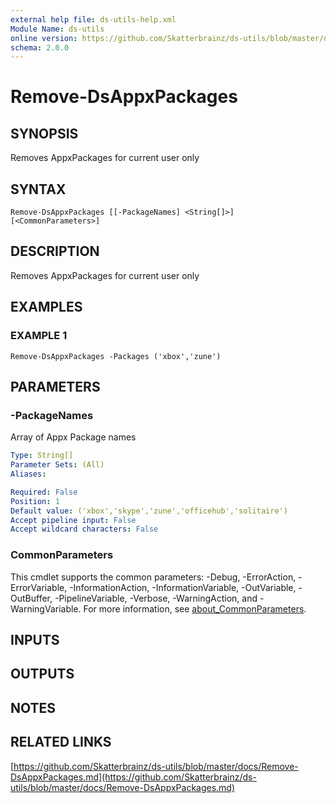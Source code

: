 ```yaml
---
external help file: ds-utils-help.xml
Module Name: ds-utils
online version: https://github.com/Skatterbrainz/ds-utils/blob/master/docs/Remove-DsAppxPackages.md
schema: 2.0.0
---
```


# Remove-DsAppxPackages

## SYNOPSIS
Removes AppxPackages for current user only

## SYNTAX

```
Remove-DsAppxPackages [[-PackageNames] <String[]>] [<CommonParameters>]
```

## DESCRIPTION
Removes AppxPackages for current user only

## EXAMPLES

### EXAMPLE 1
```
Remove-DsAppxPackages -Packages ('xbox','zune')
```

## PARAMETERS

### -PackageNames
Array of Appx Package names

```yaml
Type: String[]
Parameter Sets: (All)
Aliases:

Required: False
Position: 1
Default value: ('xbox','skype','zune','officehub','solitaire')
Accept pipeline input: False
Accept wildcard characters: False
```

### CommonParameters
This cmdlet supports the common parameters: -Debug, -ErrorAction, -ErrorVariable, -InformationAction, -InformationVariable, -OutVariable, -OutBuffer, -PipelineVariable, -Verbose, -WarningAction, and -WarningVariable. For more information, see [about_CommonParameters](http://go.microsoft.com/fwlink/?LinkID=113216).

## INPUTS

## OUTPUTS

## NOTES

## RELATED LINKS

[https://github.com/Skatterbrainz/ds-utils/blob/master/docs/Remove-DsAppxPackages.md](https://github.com/Skatterbrainz/ds-utils/blob/master/docs/Remove-DsAppxPackages.md)

